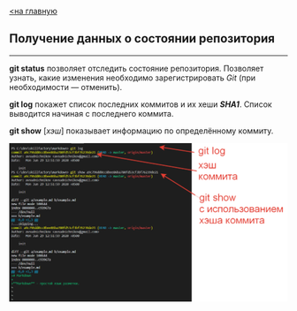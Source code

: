 [<на главную](./readme.md)

## Получение данных о состоянии репозитория
---

**git status** позволяет отследить состояние репозитория. Позволяет узнать, какие изменения необходимо зарегистрировать *Git* (при необходимости — отменить).

**git log** покажет список последних коммитов и их хеши ***SHA1***. Список выводится начиная с последнего коммита.

**git show** [*хэш*] показывает информацию по определённому коммиту.

![log](./assets/log.png)